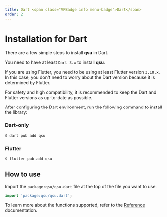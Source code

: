 ```yaml
---
title: Dart <span class="VPBadge info menu-badge">Dart</span>
order: 2
---
```


# Installation for Dart <Badge type="info" text="Dart" />

There are a few simple steps to install **qsu** in Dart.

You need to have at least `Dart 3.x` to install **qsu**.

If you are using Flutter, you need to be using at least Flutter version `3.10.x`. In this case, you don't need to worry about the Dart version because it is determined by Flutter.

For safety and high compatibility, it is recommended to keep the Dart and Flutter versions as up-to-date as possible.

After configuring the Dart environment, run the following command to install the library:

### Dart-only

```bash
$ dart pub add qsu
```

### Flutter

```bash
$ flutter pub add qsu
```

## How to use

Import the `package:qsu/qsu.dart` file at the top of the file you want to use.

```dart
import 'package:qsu/qsu.dart';
```

To learn more about the functions supported, refer to the [Reference](/reference/index.md) documentation.

